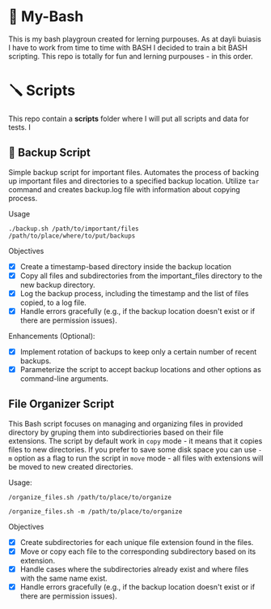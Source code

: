 # 🚙 My-Bash
This is my bash playgroun created for lerning purpouses. As at dayli buiasis I have to work from time to time with BASH I decided to train a bit BASH scripting. This repo is totally for fun and lerning purpouses - in this order.

# 🪛 Scripts
This repo contain a **scripts** folder where I will put all scripts and data for tests. I 

## 🦺 Backup Script
Simple backup script for important files. Automates the process of backing up important files and directories to a specified backup location. 
Utilize `tar` command and creates backup.log file with information about copying process.

Usage
```
./backup.sh /path/to/important/files /path/to/place/where/to/put/backups
```

Objectives
- [x] Create a timestamp-based directory inside the backup location
- [x] Copy all files and subdirectories from the important_files directory to the new backup directory.
- [x] Log the backup process, including the timestamp and the list of files copied, to a log file.
- [x] Handle errors gracefully (e.g., if the backup location doesn't exist or if there are permission issues).

Enhancements (Optional):
- [x] Implement rotation of backups to keep only a certain number of recent backups.
- [x] Parameterize the script to accept backup locations and other options as command-line arguments.

## File Organizer Script
This Bash script focuses on managing and organizing files in provided directory by gruping them into subdirectiories based on their file extensions. The script by default work in `copy` mode - it means that it copies files to new directories. If you prefer to save some disk space you can use `-m` option as a flag to run the script in `move` mode - all files with extensions will be moved to new created directories.

Usage:
```
/organize_files.sh /path/to/place/to/organize
```

```
/organize_files.sh -m /path/to/place/to/organize
```

Objectives
- [x] Create subdirectories for each unique file extension found in the files.
- [x] Move or copy each file to the corresponding subdirectory based on its extension.
- [x] Handle cases where the subdirectories already exist and where files with the same name exist.
- [x] Handle errors gracefully (e.g., if the backup location doesn't exist or if there are permission issues).